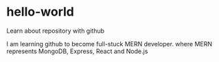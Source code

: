 # hello-world
Learn about repository with github

I am learning github to become full-stuck MERN developer. where
MERN represents MongoDB, Express, React and Node.js
